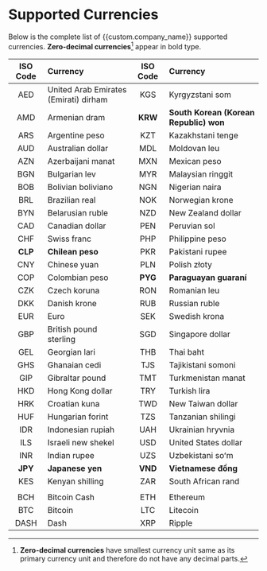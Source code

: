 # Supported Currencies

Below is the complete list of {{custom.company_name}} supported currencies. **Zero-decimal currencies**[^1] appear in bold type.

| ISO Code | Currency                              | ISO Code | Currency                               |
|:--------:|:--------------------------------------|:--------:|:---------------------------------------|
|   AED    | United Arab Emirates (Emirati) dirham |   KGS    | Kyrgyzstani som                        |
|   AMD    | Armenian dram                         | **KRW**  | **South Korean (Korean Republic) won** |
|   ARS    | Argentine peso                        |   KZT    | Kazakhstani tenge                      |
|   AUD    | Australian dollar                     |   MDL    | Moldovan leu                           |
|   AZN    | Azerbaijani manat                     |   MXN    | Mexican peso                           |
|   BGN    | Bulgarian lev                         |   MYR    | Malaysian ringgit                      |
|   BOB    | Bolivian boliviano                    |   NGN    | Nigerian naira                         |
|   BRL    | Brazilian real                        |   NOK    | Norwegian krone                        |
|   BYN    | Belarusian ruble                      |   NZD    | New Zealand dollar                     |
|   CAD    | Canadian dollar                       |   PEN    | Peruvian sol                           |
|   CHF    | Swiss franc                           |   PHP    | Philippine peso                        |
| **CLP**  | **Chilean peso**                      |   PKR    | Pakistani rupee                        |
|   CNY    | Chinese yuan                          |   PLN    | Polish złoty                           |
|   COP    | Colombian peso                        | **PYG**  | **Paraguayan guaraní**                 |
|   CZK    | Czech koruna                          |   RON    | Romanian leu                           |
|   DKK    | Danish krone                          |   RUB    | Russian ruble                          |
|   EUR    | Euro                                  |   SEK    | Swedish krona                          |
|   GBP    | British pound sterling                |   SGD    | Singapore dollar                       |
|   GEL    | Georgian lari                         |   THB    | Thai baht                              |
|   GHS    | Ghanaian cedi                         |   TJS    | Tajikistani somoni                     |
|   GIP    | Gibraltar pound                       |   TMT    | Turkmenistan manat                     |
|   HKD    | Hong Kong dollar                      |   TRY    | Turkish lira                           |
|   HRK    | Croatian kuna                         |   TWD    | New Taiwan dollar                      |
|   HUF    | Hungarian forint                      |   TZS    | Tanzanian shilingi                     |
|   IDR    | Indonesian rupiah                     |   UAH    | Ukrainian hryvnia                      |
|   ILS    | Israeli new shekel                    |   USD    | United States dollar                   |
|   INR    | Indian rupee                          |   UZS    | Uzbekistani soʻm                       |
| **JPY**  | **Japanese yen**                      | **VND**  | **Vietnamese đồng**                    |
|   KES    | Kenyan shilling                       |   ZAR    | South African rand                     |
|          |                                       |          |                                        |
|   BCH    | Bitcoin Cash                          |   ETH    | Ethereum                               |
|   BTC    | Bitcoin                               |   LTC    | Litecoin                               |
|   DASH   | Dash                                  |   XRP    | Ripple                                 |

[^1]: **Zero-decimal currencies** have smallest currency unit same as its primary currency unit and therefore do not have any decimal parts.

